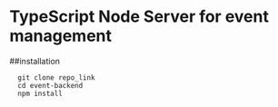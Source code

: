# TypeScript Node Server for event management

##installation

```
  git clone repo_link
  cd event-backend
  npm install
  ```
  
  


